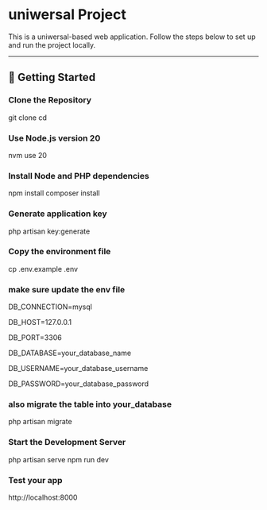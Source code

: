 # uniwersal Project

This is a uniwersal-based web application. Follow the steps below to set up and run the project locally.

---

## 🚀 Getting Started

###  Clone the Repository


git clone <your-repo-url>
cd <your-project-directory>

### Use Node.js version 20
nvm use 20

### Install Node and PHP dependencies
npm install
composer install

### Generate application key
php artisan key:generate

### Copy the environment file
cp .env.example .env


### make sure update the env file
DB_CONNECTION=mysql

DB_HOST=127.0.0.1

DB_PORT=3306

DB_DATABASE=your_database_name

DB_USERNAME=your_database_username

DB_PASSWORD=your_database_password

### also migrate the table into your_database

php artisan migrate

### Start the Development Server

php artisan serve
npm run dev

###  Test your app
http://localhost:8000
